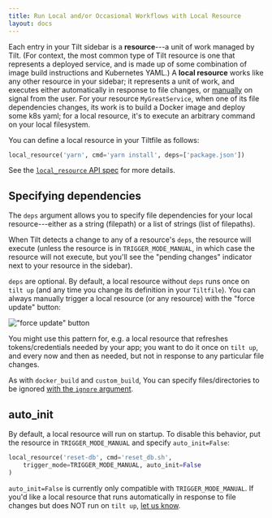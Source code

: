 ```yaml
---
title: Run Local and/or Occasional Workflows with Local Resource
layout: docs
---
```

Each entry in your Tilt sidebar is a **resource**---a unit of work managed by Tilt. (For context,
the most common type of Tilt resource is one that represents a deployed service, and is made up of
some combination of image build instructions and Kubernetes YAML.) A **local resource** works
like any other resource in your sidebar; it represents a unit of work, and executes either
automatically in response to file changes, or [manually](https://docs.tilt.dev/manual_update_control.html)
on signal from the user. For your resource `MyGreatService`, when one of its file dependencies
changes, its work is to build a Docker image and deploy some k8s yaml; for a local resource, it's
to execute an arbitrary command on your local filesystem.

You can define a local resource in your Tiltfile as follows:
```python
local_resource('yarn', cmd='yarn install', deps=['package.json'])
```

See the [`local_resource` API spec](api.html#api.local_resource) for more details.

## Specifying dependencies
The `deps` argument allows you to specify file dependencies for your local resource---either as a string (filepath) or a list of strings (list of filepaths).

When Tilt detects a change to any of a resource's `deps`, the resource will execute (unless the resource is in `TRIGGER_MODE_MANUAL`, in which case the resource will not execute, but you'll see the "pending changes" indicator next to your resource in the sidebar).

`deps` are optional. By default, a local resource without `deps` runs once on `tilt up` (and any time you change its definition in your `Tiltfile`). You can always manually trigger a local resource (or any resource) with the "force update" button:

!["force update" button](assets/img/force-update-button.png)

You might use this pattern for, e.g. a local resource that refreshes tokens/credentials needed by your app; you want to do it once on `tilt up`, and every now and then as needed, but not in response to any particular file changes.

As with `docker_build` and `custom_build`, You can specify files/directories to be ignored [with the `ignore` argument](http://tilt.dev/2019/06/07/better-monorepo-container-builds-with-context-filters.html).

## auto_init

By default, a local resource will run on startup. To disable this behavior, put the
resource in `TRIGGER_MODE_MANUAL` and specify `auto_init=False`:
```python
local_resource('reset-db', cmd='reset_db.sh',
    trigger_mode=TRIGGER_MODE_MANUAL, auto_init=False
)
```

`auto_init=False` is currently only compatible with `TRIGGER_MODE_MANUAL`. If
you'd like a local resource that runs automatically in response to file changes
but does NOT run on `tilt up`, [let us know](https://tilt.dev/contact).
